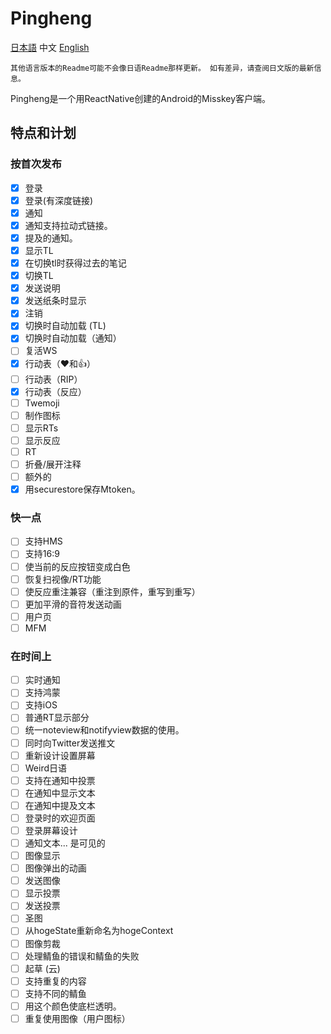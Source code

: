 # Pingheng

 [日本語](Readme.md) 中文 [English](Readme_EN.md)

```text
其他语言版本的Readme可能不会像日语Readme那样更新。 如有差异，请查阅日文版的最新信息。
```

Pingheng是一个用ReactNative创建的Android的Misskey客户端。

## 特点和计划

### 按首次发布

- [x] 登录
- [x] 登录(有深度链接)
- [x] 通知
- [x] 通知支持拉动式链接。
- [x] 提及的通知。
- [x] 显示TL
- [x] 在切换tl时获得过去的笔记
- [x] 切换TL
- [x] 发送说明
- [x] 发送纸条时显示
- [x] 注销
- [x] 切换时自动加载 (TL)
- [x] 切换时自动加载（通知）
- [ ] 复活WS
- [x] 行动表（❤和👍）
- [ ] 行动表（RIP）
- [x] 行动表（反应）
- [ ] Twemoji
- [ ] 制作图标
- [ ] 显示RTs
- [ ] 显示反应
- [ ] RT
- [ ] 折叠/展开注释
- [ ] 额外的
- [x] 用securestore保存Mtoken。

### 快一点

- [ ] 支持HMS
- [ ] 支持16:9
- [ ] 使当前的反应按钮变成白色
- [ ] 恢复扫视像/RT功能
- [ ] 使反应重注兼容（重注到原件，重写到重写）
- [ ] 更加平滑的音符发送动画
- [ ] 用户页
- [ ] MFM

### 在时间上

- [ ] 实时通知
- [ ] 支持鸿蒙
- [ ] 支持iOS
- [ ] 普通RT显示部分
- [ ] 统一noteview和notifyview数据的使用。
- [ ] 同时向Twitter发送推文
- [ ] 重新设计设置屏幕
- [ ] Weird日语
- [ ] 支持在通知中投票
- [ ] 在通知中显示文本
- [ ] 在通知中提及文本
- [ ] 登录时的欢迎页面
- [ ] 登录屏幕设计
- [ ] 通知文本... 是可见的
- [ ] 图像显示
- [ ] 图像弹出的动画
- [ ] 发送图像
- [ ] 显示投票
- [ ] 发送投票
- [ ] 圣图
- [ ] 从hogeState重新命名为hogeContext
- [ ] 图像剪裁
- [ ] 处理鲭鱼的错误和鲭鱼的失败
- [ ] 起草 (云)
- [ ] 支持重复的内容
- [ ] 支持不同的鲭鱼
- [ ] 用这个颜色使底栏透明。
- [ ] 重复使用图像（用户图标）
